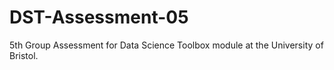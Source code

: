 # DST-Assessment-05
5th Group Assessment for Data Science Toolbox module at the University of Bristol.
